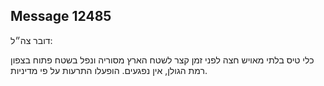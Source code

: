## Message 12485

דובר צה״ל:

כלי טיס בלתי מאויש חצה לפני זמן קצר לשטח הארץ מסוריה ונפל בשטח פתוח בצפון רמת הגולן, אין נפגעים.
הופעלו התרעות על פי מדיניות.

